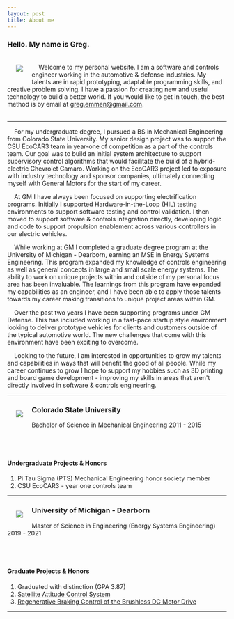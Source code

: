 ```yaml
---
layout: post
title: About me
---
```


### Hello. My name is Greg.

<img style="float:left; margin:20px;" src="/assets/img/ProfilePic.jpg"><br>
&nbsp;&nbsp;&nbsp;&nbsp;Welcome to my personal website. I am a software and controls engineer working in the automotive & defense industries. My talents are in rapid prototyping, adaptable programming skills, and creative problem solving. I have a passion for creating new and useful technology to build a better world. If you would like to get in touch, the best method is by email at <greg.emmen@gmail.com>.
<br><br>

***

&nbsp;&nbsp;&nbsp;&nbsp;For my undergraduate degree, I pursued a BS in Mechanical Engineering from Colorado State University. My senior design project was to support the CSU EcoCAR3 team in year-one of competition as a part of the controls team. Our goal was to build an initial system architecture to support supervisory control algorithms that would facilitate the build of a hybrid-electric Chevrolet Camaro. Working on the EcoCAR3 project led to exposure with industry technology and sponsor companies, ultimately connecting myself with General Motors for the start of my career.

&nbsp;&nbsp;&nbsp;&nbsp;At GM I have always been focused on supporting electrification programs. Initially I supported Hardware-in-the-Loop (HIL) testing environments to support software testing and control validation. I then moved to support software & controls integration directly, developing logic and code to support propulsion enablement across various controllers in our electric vehicles.

&nbsp;&nbsp;&nbsp;&nbsp;While working at GM I completed a graduate degree program at the University of Michigan - Dearborn, earning an MSE in Energy Systems Engineering. This program expanded my knowledge of controls engineering as well as general concepts in large and small scale energy systems. The ability to work on unique projects within and outside of my personal focus area has been invaluable. The learnings from this program have expanded my capabilities as an engineer, and I have been able to apply those talents towards my career making transitions to unique project areas within GM.

&nbsp;&nbsp;&nbsp;&nbsp;Over the past two years I have been supporting programs under GM Defense. This has included working in a fast-pace startup style environment looking to deliver prototype vehicles for clients and customers outside of the typical automotive world. The new challenges that come with this environment have been exciting to overcome.

&nbsp;&nbsp;&nbsp;&nbsp;Looking to the future, I am interested in opportunities to grow my talents and capabilities in ways that will benefit the good of all people. While my career continues to grow I hope to support my hobbies such as 3D printing and board game development - improving my skills in areas that aren't directly involved in software & controls engineering.

***

<img style="float:left; padding:20px;" src="/assets/img/csu.png">

### Colorado State University
Bachelor of Science in Mechanical Engineering
2011 - 2015
<br><br><br><br>

#### Undergraduate Projects & Honors
1. Pi Tau Sigma (PTS) Mechanical Engineering honor society member
2.  CSU EcoCAR3 - year one controls team

***

<img style="float:left; padding:20px;" src="/assets/img/um-dearborn.png">

### University of Michigan - Dearborn
Master of Science in Engineering (Energy Systems Engineering)
2019 - 2021
<br><br><br><br>

#### Graduate Projects & Honors
1.  Graduated with distinction (GPA 3.87)
2.  <a href="https://github.com/G-Emmen/G-Emmen.github.io/raw/main/docs/assets/pdf/SatelliteControl.pdf" target="_blank">Satellite Attitude Control System</a>
3. <a href="https://github.com/G-Emmen/G-Emmen.github.io/raw/main/docs/assets/pdf/RegenBrake.pdf" target="_blank">Regenerative Braking Control of the Brushless DC Motor Drive</a>

***
